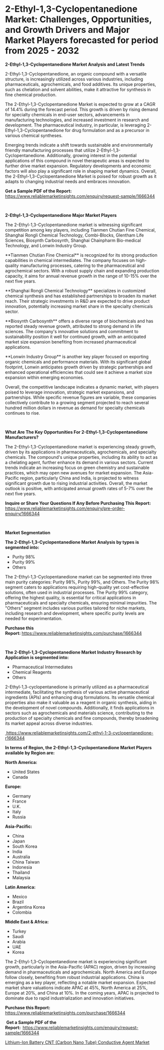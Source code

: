 <p><h1>2-Ethyl-1,3-Cyclopentanedione Market: Challenges, Opportunities, and Growth Drivers and Major Market Players forecasted for period from 2025 - 2032</h1></p><p><strong>2-Ethyl-1,3-Cyclopentanedione Market Analysis and Latest Trends</strong></p>
<p><p>2-Ethyl-1,3-Cyclopentanedione, an organic compound with a versatile structure, is increasingly utilized across various industries, including pharmaceuticals, agrochemicals, and food additives. Its unique properties, such as chelation and solvent abilities, make it attractive for synthesis in fine chemical production.</p><p>The 2-Ethyl-1,3-Cyclopentanedione Market is expected to grow at a CAGR of 14.4% during the forecast period. This growth is driven by rising demand for specialty chemicals in end-user sectors, advancements in manufacturing technologies, and increased investment in research and development. The pharmaceutical industry, in particular, is leveraging 2-Ethyl-1,3-Cyclopentanedione for drug formulation and as a precursor in various chemical syntheses.</p><p>Emerging trends indicate a shift towards sustainable and environmentally friendly manufacturing processes that utilize 2-Ethyl-1,3-Cyclopentanedione. Additionally, growing interest in the potential applications of this compound in novel therapeutic areas is expected to further drive market expansion. Regulatory developments and economic factors will also play a significant role in shaping market dynamics. Overall, the 2-Ethyl-1,3-Cyclopentanedione Market is poised for robust growth as it adapts to changing industrial needs and embraces innovation.</p></p>
<p><strong>Get a Sample PDF of the Report:&nbsp;</strong> <a href="https://www.reliablemarketinsights.com/enquiry/request-sample/1666344?utm_campaign=3507&utm_medium=2&utm_source=Github&utm_content=ia&utm_term=02042025&utm_id=2-ethyl-13-cyclopentanedione">https://www.reliablemarketinsights.com/enquiry/request-sample/1666344</a></p>
<p>&nbsp;</p>
<p><strong>2-Ethyl-1,3-Cyclopentanedione Major Market Players</strong></p>
<p><p>The 2-Ethyl-1,3-Cyclopentanedione market is witnessing significant competition among key players, including Tianmen Chutian Fine Chemical, Shanghai Rongli Chemical Technology, Combi-Blocks, Glentham Life Sciences, Biosynth Carbosynth, Shanghai Chainpharm Bio-medical Technology, and Lonwin Industry Group.</p><p>**Tianmen Chutian Fine Chemical** is recognized for its strong production capabilities in chemical intermediates. The company focuses on high-quality manufacturing processes, catering to the pharmaceutical and agrochemical sectors. With a robust supply chain and expanding production capacity, it aims for annual revenue growth in the range of 10-15% over the next five years.</p><p>**Shanghai Rongli Chemical Technology** specializes in customized chemical synthesis and has established partnerships to broaden its market reach. Their strategic investments in R&D are expected to drive product innovation, potentially increasing market share in the specialty chemicals sector.</p><p>**Biosynth Carbosynth** offers a diverse range of biochemicals and has reported steady revenue growth, attributed to strong demand in life sciences. The company's innovative solutions and commitment to sustainability position it well for continued growth, with an anticipated market size expansion benefiting from increased pharmaceutical applications.</p><p>**Lonwin Industry Group** is another key player focused on exporting organic chemicals and performance materials. With its significant global footprint, Lonwin anticipates growth driven by strategic partnerships and enhanced operational efficiencies that could see it achieve a market size expansion within emerging economies.</p><p>Overall, the competitive landscape indicates a dynamic market, with players poised to leverage innovation, strategic market expansions, and partnerships. While specific revenue figures are variable, these companies collectively contribute to a growing segment projected to reach several hundred million dollars in revenue as demand for specialty chemicals continues to rise.</p></p>
<p>&nbsp;</p>
<p><strong>What Are The Key Opportunities For 2-Ethyl-1,3-Cyclopentanedione Manufacturers?</strong></p>
<p><p>The 2-Ethyl-1,3-Cyclopentanedione market is experiencing steady growth, driven by its applications in pharmaceuticals, agrochemicals, and specialty chemicals. The compound's unique properties, including its ability to act as a chelating agent, further enhance its demand in various sectors. Current trends indicate an increasing focus on green chemistry and sustainable practices, which may open new avenues for market expansion. The Asia-Pacific region, particularly China and India, is projected to witness significant growth due to rising industrial activities. Overall, the market outlook is positive, with anticipated annual growth rates of 5-7% over the next five years.</p></p>
<p><strong>Inquire or Share Your Questions If Any Before Purchasing This Report:</strong> <a href="https://www.reliablemarketinsights.com/enquiry/pre-order-enquiry/1666344?utm_campaign=3507&utm_medium=2&utm_source=Github&utm_content=ia&utm_term=02042025&utm_id=2-ethyl-13-cyclopentanedione">https://www.reliablemarketinsights.com/enquiry/pre-order-enquiry/1666344</a></p>
<p>&nbsp;</p>
<p><strong>Market Segmentation</strong></p>
<p><strong>The 2-Ethyl-1,3-Cyclopentanedione Market Analysis by types is segmented into:</strong></p>
<p><ul><li>Purity 98%</li><li>Purity 99%</li><li>Others</li></ul></p>
<p><p>The 2-Ethyl-1,3-Cyclopentanedione market can be segmented into three main purity categories: Purity 98%, Purity 99%, and Others. The Purity 98% segment caters to applications requiring high-quality yet cost-effective solutions, often used in industrial processes. The Purity 99% category, offering the highest quality, is essential for critical applications in pharmaceuticals and specialty chemicals, ensuring minimal impurities. The "Others" segment includes various purities tailored for niche markets, including research and development, where specific purity levels are needed for experimentation.</p></p>
<p><strong>Purchase this Report:&nbsp;</strong><a href="https://www.reliablemarketinsights.com/purchase/1666344?utm_campaign=3507&utm_medium=2&utm_source=Github&utm_content=ia&utm_term=02042025&utm_id=2-ethyl-13-cyclopentanedione">https://www.reliablemarketinsights.com/purchase/1666344</a></p>
<p>&nbsp;</p>
<p><strong>The 2-Ethyl-1,3-Cyclopentanedione Market Industry Research by Application is segmented into:</strong></p>
<p><ul><li>Pharmaceutical Intermediates</li><li>Chemical Reagents</li><li>Others</li></ul></p>
<p><p>2-Ethyl-1,3-cyclopentanedione is primarily utilized as a pharmaceutical intermediate, facilitating the synthesis of various active pharmaceutical ingredients (APIs) and enhancing drug formulations. Its versatile chemical properties also make it valuable as a reagent in organic synthesis, aiding in the development of novel compounds. Additionally, it finds applications in sectors such as agrochemicals and materials science, contributing to the production of specialty chemicals and fine compounds, thereby broadening its market appeal across diverse industries.</p></p>
<p><a href="https://www.reliablemarketinsights.com/2-ethyl-1-3-cyclopentanedione-r1666344?utm_campaign=3507&utm_medium=2&utm_source=Github&utm_content=ia&utm_term=02042025&utm_id=2-ethyl-13-cyclopentanedione">&nbsp;https://www.reliablemarketinsights.com/2-ethyl-1-3-cyclopentanedione-r1666344</a></p>
<p><strong>In terms of Region, the 2-Ethyl-1,3-Cyclopentanedione Market Players available by Region are:</strong></p>
<p>
    <p> <strong> North America: </strong>
        <ul>
            <li>United States</li>
            <li>Canada</li>
        </ul>
        </p> 
    <p> <strong> Europe: </strong>
        <ul>
            <li>Germany</li>
            <li>France</li>
            <li>U.K.</li>
            <li>Italy</li>
            <li>Russia</li>
        </ul>
        </p> 
    <p> <strong> Asia-Pacific: </strong>
        <ul>
            <li>China</li>
            <li>Japan</li>
            <li>South Korea</li>
            <li>India</li>
            <li>Australia</li>
            <li>China Taiwan</li>
            <li>Indonesia</li>
            <li>Thailand</li>
            <li>Malaysia</li>
        </ul>
        </p> 
    <p> <strong> Latin America: </strong>
        <ul>
            <li>Mexico</li>
            <li>Brazil</li>
            <li>Argentina Korea</li>
            <li>Colombia</li>
        </ul>
        </p> 
    <p> <strong> Middle East & Africa: </strong>
        <ul>
            <li>Turkey</li>
            <li>Saudi</li>
            <li>Arabia</li>
            <li>UAE</li>
            <li>Korea</li>
        </ul>
    </p>
    </p>
<p><p>The 2-Ethyl-1,3-Cyclopentanedione market is experiencing significant growth, particularly in the Asia-Pacific (APAC) region, driven by increasing demand in pharmaceuticals and agrochemicals. North America and Europe follow closely, benefiting from robust industrial applications. China is emerging as a key player, reflecting a notable market expansion. Expected market share valuations indicate APAC at 45%, North America at 25%, Europe at 20%, and China at 10%. In the coming years, APAC is projected to dominate due to rapid industrialization and innovation initiatives.</p></p>
<p><strong>Purchase this Report: </strong><a href="https://www.reliablemarketinsights.com/purchase/1666344?utm_campaign=3507&utm_medium=2&utm_source=Github&utm_content=ia&utm_term=02042025&utm_id=2-ethyl-13-cyclopentanedione">https://www.reliablemarketinsights.com/purchase/1666344</a></p>
<p>&nbsp;<strong>Get a Sample PDF of the Report:&nbsp;&nbsp;</strong><a href="https://www.reliablemarketinsights.com/enquiry/request-sample/1666344?utm_campaign=3507&utm_medium=2&utm_source=Github&utm_content=ia&utm_term=02042025&utm_id=2-ethyl-13-cyclopentanedione">https://www.reliablemarketinsights.com/enquiry/request-sample/1666344</a></p>
<p><strong></strong></p>
<p><p><a href="https://github.com/belhejmawoue/Market-Research-Report-List-1/blob/main/lithium-ion-battery-cnt-carbon-nano-tube-conductive-agent-market.md?utm_campaign=3507&utm_medium=2&utm_source=Github&utm_content=ia&utm_term=02042025&utm_id=2-ethyl-13-cyclopentanedione">Lithium-Ion Battery CNT (Carbon Nano Tube) Conductive Agent Market</a></p></p>
